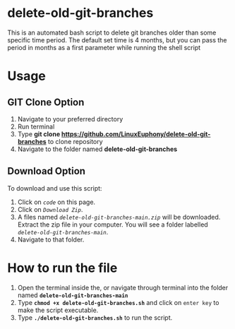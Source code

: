 # delete-old-git-branches


This is an automated bash script to delete git branches older than some specific time period. The default set time is 4 months, but you can pass the period in months as a first parameter while running the shell script


# Usage

## GIT Clone Option
  1. Navigate to your preferred directory
  2. Run terminal
  3. Type **git clone https://github.com/LinuxEuphony/delete-old-git-branches** to clone repository
  4. Navigate to the folder named **delete-old-git-branches**


## Download Option
To download and use this script:
  1. Click on *`code`* on this page.
  2. Click on *`Download Zip`*.
  3. A files named *`delete-old-git-branches-main.zip`* will be downloaded. Extract the zip file in your computer. You will see a folder labelled *`delete-old-git-branches-main`*. 
  4. Navigate to that folder.
  
  
  # How to run the file

  1. Open the terminal inside the, or navigate through terminal into the folder named **`delete-old-git-branches-main`**
  2. Type **`chmod +x delete-old-git-branches.sh`** and click on `enter key` to make the script executable.
  3. Type **`./delete-old-git-branches.sh`** to run the script.

</br></br>


